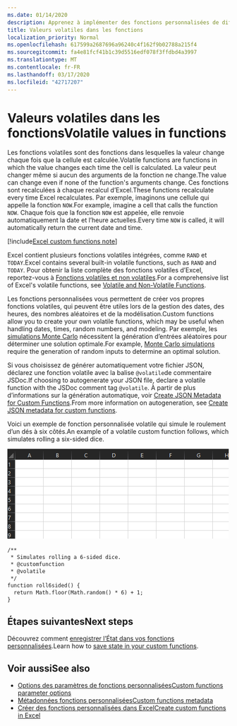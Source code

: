```yaml
---
ms.date: 01/14/2020
description: Apprenez à implémenter des fonctions personnalisées de diffusion en continu et volatiles.
title: Valeurs volatiles dans les fonctions
localization_priority: Normal
ms.openlocfilehash: 617599a2687696a96240c4f162f9b02788a215f4
ms.sourcegitcommit: fa4e81fcf41b1c39d5516edf078f3ffdbd4a3997
ms.translationtype: MT
ms.contentlocale: fr-FR
ms.lasthandoff: 03/17/2020
ms.locfileid: "42717207"
---
```

# <a name="volatile-values-in-functions"></a><span data-ttu-id="6816c-103">Valeurs volatiles dans les fonctions</span><span class="sxs-lookup"><span data-stu-id="6816c-103">Volatile values in functions</span></span>

<span data-ttu-id="6816c-104">Les fonctions volatiles sont des fonctions dans lesquelles la valeur change chaque fois que la cellule est calculée.</span><span class="sxs-lookup"><span data-stu-id="6816c-104">Volatile functions are functions in which the value changes each time the cell is calculated.</span></span> <span data-ttu-id="6816c-105">La valeur peut changer même si aucun des arguments de la fonction ne change.</span><span class="sxs-lookup"><span data-stu-id="6816c-105">The value can change even if none of the function's arguments change.</span></span> <span data-ttu-id="6816c-106">Ces fonctions sont recalculées à chaque recalcul d’Excel.</span><span class="sxs-lookup"><span data-stu-id="6816c-106">These functions recalculate every time Excel recalculates.</span></span> <span data-ttu-id="6816c-107">Par exemple, imaginons une cellule qui appelle la fonction `NOW`.</span><span class="sxs-lookup"><span data-stu-id="6816c-107">For example, imagine a cell that calls the function `NOW`.</span></span> <span data-ttu-id="6816c-108">Chaque fois que la fonction `NOW` est appelée, elle renvoie automatiquement la date et l’heure actuelles.</span><span class="sxs-lookup"><span data-stu-id="6816c-108">Every time `NOW` is called, it will automatically return the current date and time.</span></span>

[!include[Excel custom functions note](../includes/excel-custom-functions-note.md)]

<span data-ttu-id="6816c-109">Excel contient plusieurs fonctions volatiles intégrées, comme `RAND` et `TODAY`.</span><span class="sxs-lookup"><span data-stu-id="6816c-109">Excel contains several built-in volatile functions, such as `RAND` and `TODAY`.</span></span> <span data-ttu-id="6816c-110">Pour obtenir la liste complète des fonctions volatiles d’Excel, reportez-vous à [Fonctions volatiles et non volatiles](/office/client-developer/excel/excel-recalculation#volatile-and-non-volatile-functions).</span><span class="sxs-lookup"><span data-stu-id="6816c-110">For a comprehensive list of Excel's volatile functions, see [Volatile and Non-Volatile Functions](/office/client-developer/excel/excel-recalculation#volatile-and-non-volatile-functions).</span></span>

<span data-ttu-id="6816c-111">Les fonctions personnalisées vous permettent de créer vos propres fonctions volatiles, qui peuvent être utiles lors de la gestion des dates, des heures, des nombres aléatoires et de la modélisation.</span><span class="sxs-lookup"><span data-stu-id="6816c-111">Custom functions allow you to create your own volatile functions, which may be useful when handling dates, times, random numbers, and modeling.</span></span> <span data-ttu-id="6816c-112">Par exemple, les [simulations Monte Carlo](https://en.wikipedia.org/wiki/Monte_Carlo_method) nécessitent la génération d’entrées aléatoires pour déterminer une solution optimale.</span><span class="sxs-lookup"><span data-stu-id="6816c-112">For example, [Monte Carlo simulations](https://en.wikipedia.org/wiki/Monte_Carlo_method) require the generation of random inputs to determine an optimal solution.</span></span>

<span data-ttu-id="6816c-113">Si vous choisissez de générer automatiquement votre fichier JSON, déclarez une fonction volatile avec la balise `@volatile`de commentaire JSDoc.</span><span class="sxs-lookup"><span data-stu-id="6816c-113">If choosing to autogenerate your JSON file, declare a volatile function with the JSDoc comment tag `@volatile`.</span></span> <span data-ttu-id="6816c-114">À partir de plus d’informations sur la génération automatique, voir [Create JSON Metadata for Custom Functions](custom-functions-json-autogeneration.md).</span><span class="sxs-lookup"><span data-stu-id="6816c-114">From more information on autogeneration, see [Create JSON metadata for custom functions](custom-functions-json-autogeneration.md).</span></span>

<span data-ttu-id="6816c-115">Voici un exemple de fonction personnalisée volatile qui simule le roulement d’un dés à six côtés.</span><span class="sxs-lookup"><span data-stu-id="6816c-115">An example of a volatile custom function follows, which simulates rolling a six-sided dice.</span></span>

![Image gif illustrant une fonction personnalisée renvoyant une valeur aléatoire pour simuler le roulement d’un dés à six côtés](../images/six-sided-die.gif)

```JS
/**
 * Simulates rolling a 6-sided dice.
 * @customfunction
 * @volatile
 */
function roll6sided() {
  return Math.floor(Math.random() * 6) + 1;
}
```

## <a name="next-steps"></a><span data-ttu-id="6816c-117">Étapes suivantes</span><span class="sxs-lookup"><span data-stu-id="6816c-117">Next steps</span></span>
<span data-ttu-id="6816c-118">Découvrez comment [enregistrer l’État dans vos fonctions personnalisées](custom-functions-save-state.md).</span><span class="sxs-lookup"><span data-stu-id="6816c-118">Learn how to [save state in your custom functions](custom-functions-save-state.md).</span></span>

## <a name="see-also"></a><span data-ttu-id="6816c-119">Voir aussi</span><span class="sxs-lookup"><span data-stu-id="6816c-119">See also</span></span>

* [<span data-ttu-id="6816c-120">Options des paramètres de fonctions personnalisées</span><span class="sxs-lookup"><span data-stu-id="6816c-120">Custom functions parameter options</span></span>](custom-functions-parameter-options.md)
* [<span data-ttu-id="6816c-121">Métadonnées fonctions personnalisées</span><span class="sxs-lookup"><span data-stu-id="6816c-121">Custom functions metadata</span></span>](custom-functions-json.md)
* [<span data-ttu-id="6816c-122">Créer des fonctions personnalisées dans Excel</span><span class="sxs-lookup"><span data-stu-id="6816c-122">Create custom functions in Excel</span></span>](custom-functions-overview.md)
